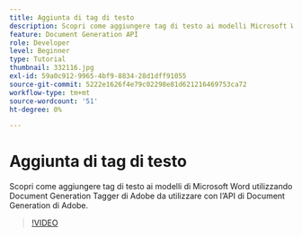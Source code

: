 ```yaml
---
title: Aggiunta di tag di testo
description: Scopri come aggiungere tag di testo ai modelli Microsoft Word utilizzando Document Generation Tagger di Adobe da utilizzare con l’API di Document Generation di Adobe
feature: Document Generation API
role: Developer
level: Beginner
type: Tutorial
thumbnail: 332116.jpg
exl-id: 59a0c912-9965-4bf9-8834-28d1dff91055
source-git-commit: 5222e1626f4e79c02298e81d621216469753ca72
workflow-type: tm+mt
source-wordcount: '51'
ht-degree: 0%

---
```


# Aggiunta di tag di testo

Scopri come aggiungere tag di testo ai modelli di Microsoft Word utilizzando Document Generation Tagger di Adobe da utilizzare con l’API di Document Generation di Adobe.

>[!VIDEO](https://video.tv.adobe.com/v/3409659?hidetitle=true&captions=ita)
